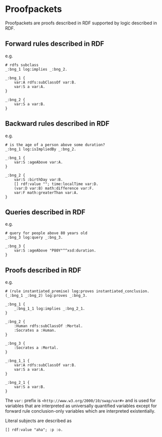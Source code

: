 # Proofpackets

Proofpackets are proofs described in RDF supported by logic described in RDF.

## Forward rules described in RDF
e.g.
```Turtle
# rdfs subclass
_:bng_1 log:implies _:bng_2.

_:bng_1 {
    var:A rdfs:subClassOf var:B.
    var:S a var:A.
}

_:bng_2 {
    var:S a var:B.
}
```

## Backward rules described in RDF
e.g.
```Turtle
# is the age of a person above some duration?
_:bng_1 log:isImpliedBy _:bng_2.

_:bng_1 {
    var:S :ageAbove var:A.
}

_:bng_2 {
    var:S :birthDay var:B.
    [] rdf:value ""; time:localTime var:D.
    (var:D var:B) math:difference var:F.
    var:F math:greaterThan var:A.
}
```

## Queries described in RDF
e.g.
```Turtle
# query for people above 80 years old
_:bng_3 log:query _:bng_3.

_:bng_3 {
    var:S :ageAbove "P80Y"^^xsd:duration.
}
```

## Proofs described in RDF
e.g.
```Turtle
# (rule instantiated_premise) log:proves instantiated_conclusion.
(_:bng_1 _:bng_2) log:proves _:bng_3.

_:bng_1 {
    _:bng_1_1 log:implies _:bng_2_1.
}

_:bng_2 {
    :Human rdfs:subClassOf :Mortal.
    :Socrates a :Human.
}

_:bng_3 {
    :Socrates a :Mortal.
}

_:bng_1_1 {
    var:A rdfs:subClassOf var:B.
    var:S a var:A.
}

_:bng_2_1 {
    var:S a var:B.
}
```

The `var:` prefix is `<http://www.w3.org/2000/10/swap/var#>` and is used for
variables that are interpreted as universally quantified variables except for
forward rule conclusion-only variables which are interpreted existentially.

Literal subjects are described as
```Turtle
[] rdf:value "aha"; :p :o.
```
